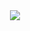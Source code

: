 <div id="header" align="center">
  <img src="https://user-images.githubusercontent.com/90952961/217317387-e19c9e66-e31d-4dda-807b-af165583b968.png"/>
</div>


